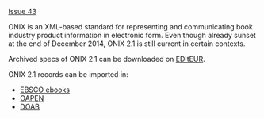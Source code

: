 [Issue 43](https://github.com/thoth-pub/thoth/issues/43)

ONIX is an XML-based standard for representing and communicating book industry product information in electronic form. Even though already sunset at the end of December 2014, ONIX 2.1 is still current in certain contexts. 

Archived specs of ONIX 2.1 can be downloaded on [EDItEUR](https://www.editeur.org/15/Previous-Releases/).

ONIX 2.1 records can be imported in:
* [EBSCO ebooks](https://github.com/thoth-pub/thoth/wiki/EBSCO-ebooks)
* [OAPEN](https://github.com/thoth-pub/thoth/wiki/OAPEN)
* [DOAB](https://github.com/thoth-pub/thoth/wiki/DOAB)




